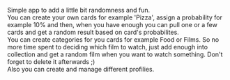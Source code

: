 Simple app to add a little bit randomness and fun.  
You can create your own cards for example 'Pizza', assign a probability for example 10% and then, when you have enough you can pull one or a few cards and get a random result based on card's probabilites.  
You can create categories for you cards for example Food or Films. So no more time spent to deciding which film to watch, just add enough into collection and get a random film when you want to watch something. Don't forget to delete it afterwards ;)  
Also you can create and manage different profilies.
